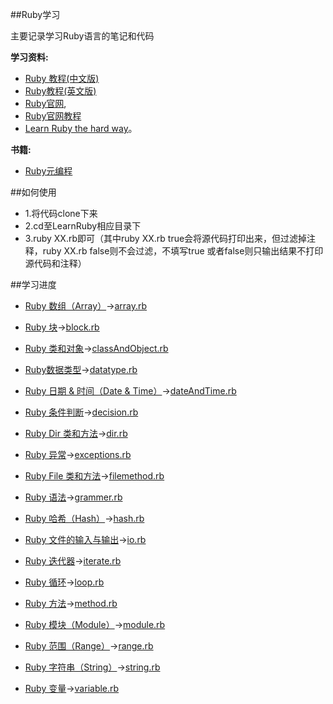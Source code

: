 ##Ruby学习

主要记录学习Ruby语言的笔记和代码

**学习资料:**

* [Ruby 教程(中文版)](http://www.runoob.com/ruby/ruby-tutorial.html)
* [Ruby教程(英文版)](http://www.tutorialspoint.com/ruby/index.htm)
* [Ruby官网](https://www.ruby-lang.org/zh_cn/documentation/),
* [Ruby官网教程](http://ruby-doc.org/docs/Tutorial/)
* [Learn Ruby the hard way](http://learnrubythehardway.org/book/)。

**书籍:**

* [Ruby元编程](http://book.douban.com/subject/7056800/)

##如何使用
* 1.将代码clone下来
* 2.cd至LearnRuby相应目录下
* 3.ruby XX.rb即可（其中ruby XX.rb true会将源代码打印出来，但过滤掉注释，ruby XX.rb false则不会过滤，不填写true
或者false则只输出结果不打印源代码和注释）

##学习进度
* [Ruby 数组（Array）](http://www.runoob.com/ruby/ruby-array.html)->[array.rb](https://github.com/JohnTsaiAndroid/LearnRuby/tree/master/RubyBasic/array.rb)

* [Ruby 块](http://www.runoob.com/ruby/ruby-block.html)->[block.rb](https://github.com/JohnTsaiAndroid/LearnRuby/tree/master/RubyBasic/block.rb)

* [Ruby 类和对象](http://www.runoob.com/ruby/ruby-class.html)->[classAndObject.rb](https://github.com/JohnTsaiAndroid/LearnRuby/tree/master/RubyBasic/classAndObject.rb)

* [Ruby数据类型](http://www.runoob.com/ruby/ruby-datatypes.html)->[datatype.rb](https://github.com/JohnTsaiAndroid/LearnRuby/tree/master/RubyBasic/datatype.rb)

* [Ruby 日期 &amp; 时间（Date &amp; Time）](http://www.runoob.com/ruby/ruby-date-time.html)->[dateAndTime.rb](https://github.com/JohnTsaiAndroid/LearnRuby/tree/master/RubyBasic/dateAndTime.rb)

* [Ruby 条件判断](http://www.runoob.com/ruby/ruby-decision.html)->[decision.rb](https://github.com/JohnTsaiAndroid/LearnRuby/tree/master/RubyBasic/decision.rb)

* [Ruby Dir 类和方法](http://www.runoob.com/ruby/ruby-dir-methods.html)->[dir.rb](https://github.com/JohnTsaiAndroid/LearnRuby/tree/master/RubyBasic/dir.rb)

* [Ruby 异常](http://www.runoob.com/ruby/ruby-exceptions.html)->[exceptions.rb](https://github.com/JohnTsaiAndroid/LearnRuby/tree/master/RubyBasic/exceptions.rb)

* [Ruby File 类和方法](http://www.runoob.com/ruby/ruby-file-methods.html)->[filemethod.rb](https://github.com/JohnTsaiAndroid/LearnRuby/tree/master/RubyBasic/filemethod.rb)
<!--[fileRead.rb](https://github.com/JohnTsaiAndroid/LearnRuby/tree/master/RubyBasic/fileRead.rb)-->

* [Ruby 语法](http://www.runoob.com/ruby/ruby-syntax.html)->[grammer.rb](https://github.com/JohnTsaiAndroid/LearnRuby/tree/master/RubyBasic/grammer.rb)

* [Ruby 哈希（Hash）](http://www.runoob.com/ruby/ruby-hash.html)->[hash.rb](https://github.com/JohnTsaiAndroid/LearnRuby/tree/master/RubyBasic/hash.rb)

* [Ruby 文件的输入与输出](http://www.runoob.com/ruby/ruby-input-output.html)->[io.rb](https://github.com/JohnTsaiAndroid/LearnRuby/tree/master/RubyBasic/io.rb)

* [Ruby 迭代器](http://www.runoob.com/ruby/ruby-iterators.html)->[iterate.rb](https://github.com/JohnTsaiAndroid/LearnRuby/tree/master/RubyBasic/iterate.rb)

* [Ruby 循环](http://www.runoob.com/ruby/ruby-loop.html)->[loop.rb](https://github.com/JohnTsaiAndroid/LearnRuby/tree/master/RubyBasic/loop.rb)

* [Ruby 方法](http://www.runoob.com/ruby/ruby-method.html)->[method.rb](https://github.com/JohnTsaiAndroid/LearnRuby/tree/master/RubyBasic/method.rb)

* [Ruby 模块（Module）](http://www.runoob.com/ruby/ruby-module.html)->[module.rb](https://github.com/JohnTsaiAndroid/LearnRuby/tree/master/RubyBasic/module.rb)

* [Ruby 范围（Range）](http://www.runoob.com/ruby/ruby-range.html)->[range.rb](https://github.com/JohnTsaiAndroid/LearnRuby/tree/master/RubyBasic/range.rb)

* [Ruby 字符串（String）](http://www.runoob.com/ruby/ruby-string.html)->[string.rb](https://github.com/JohnTsaiAndroid/LearnRuby/tree/master/RubyBasic/string.rb)

* [Ruby 变量](http://www.runoob.com/ruby/ruby-variable.html)->[variable.rb](https://github.com/JohnTsaiAndroid/LearnRuby/tree/master/RubyBasic/variable.rb)


